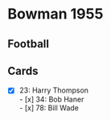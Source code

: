 # Bowman 1955 
## Football

## Cards

- [x] 23: Harry Thompson <br>- [x] 34: Bob Haner <br>- [x] 78: Bill Wade <br>